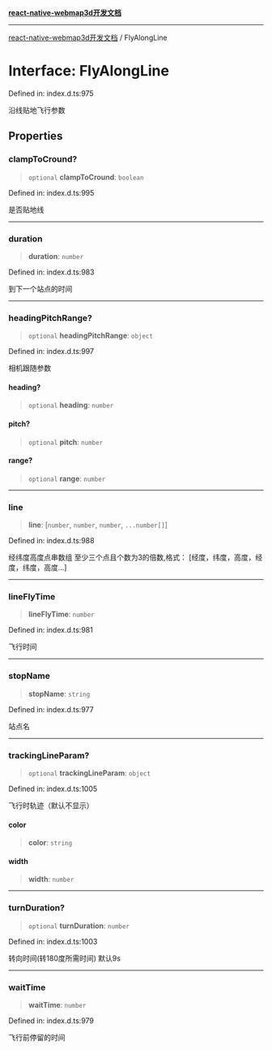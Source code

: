 [**react-native-webmap3d开发文档**](../README.md)

***

[react-native-webmap3d开发文档](../globals.md) / FlyAlongLine

# Interface: FlyAlongLine

Defined in: index.d.ts:975

沿线贴地飞行参数

## Properties

### clampToCround?

> `optional` **clampToCround**: `boolean`

Defined in: index.d.ts:995

是否贴地线

***

### duration

> **duration**: `number`

Defined in: index.d.ts:983

到下一个站点的时间

***

### headingPitchRange?

> `optional` **headingPitchRange**: `object`

Defined in: index.d.ts:997

相机跟随参数

#### heading?

> `optional` **heading**: `number`

#### pitch?

> `optional` **pitch**: `number`

#### range?

> `optional` **range**: `number`

***

### line

> **line**: \[`number`, `number`, `number`, `...number[]`\]

Defined in: index.d.ts:988

经纬度高度点串数组
至少三个点且个数为3的倍数,格式： [经度，纬度，高度，经度，纬度，高度...]

***

### lineFlyTime

> **lineFlyTime**: `number`

Defined in: index.d.ts:981

飞行时间

***

### stopName

> **stopName**: `string`

Defined in: index.d.ts:977

站点名

***

### trackingLineParam?

> `optional` **trackingLineParam**: `object`

Defined in: index.d.ts:1005

飞行时轨迹（默认不显示）

#### color

> **color**: `string`

#### width

> **width**: `number`

***

### turnDuration?

> `optional` **turnDuration**: `number`

Defined in: index.d.ts:1003

转向时间(转180度所需时间) 默认9s

***

### waitTime

> **waitTime**: `number`

Defined in: index.d.ts:979

飞行前停留的时间
